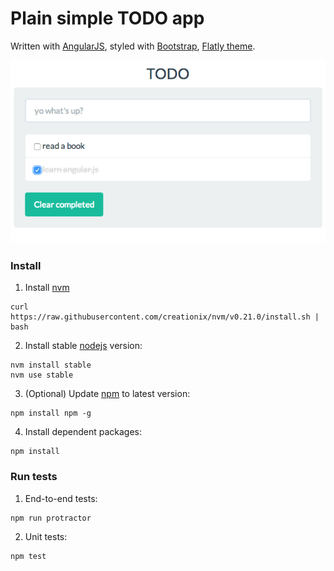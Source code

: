 Plain simple TODO app
===



Written with [AngularJS](http://angularjs.org), styled with [Bootstrap](http://getbootstrap.com/), [Flatly theme](http://bootswatch.com/flatly/).

![Screenshot](./screenshot2.png)

### Install

1. Install [nvm](https://github.com/creationix/nvm)

```
curl https://raw.githubusercontent.com/creationix/nvm/v0.21.0/install.sh | bash
```

2. Install stable [nodejs](http://nodejs.org/) version:

```
nvm install stable
nvm use stable
```

3. (Optional) Update [npm](https://www.npmjs.com/) to latest version:

```
npm install npm -g
```

4. Install dependent packages:

```
npm install
```


### Run tests

1. End-to-end tests:

```
npm run protractor
```
	
2. Unit tests:

```
npm test
```